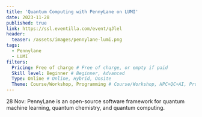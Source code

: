 ```yaml
---
title: 'Quantum Computing with PennyLane on LUMI'
date: 2023-11-28
published: true
link: https://ssl.eventilla.com/event/qJlel
header:
  teaser: /assets/images/pennylane-lumi.png
tags:
  - Pennylane
  - LUMI
filters:
  Pricing: Free of charge # Free of charge, or empty if paid
  Skill level: Beginner # Beginner, Advanced
  Type: Online # Online, Hybrid, Onsite
  Theme: Course/Workshop, Programming # Course/Workshop, HPC+QC+AI, Programming, Webinar/Lecture
---
```

28 Nov: PennyLane is an open-source software framework for quantum machine learning, quantum chemistry, and quantum computing.
